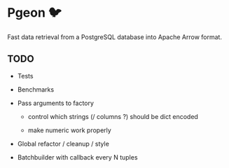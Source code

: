 # Pgeon 🐦

Fast data retrieval from a PostgreSQL database into Apache Arrow format.

## TODO

* Tests

* Benchmarks

* Pass arguments to factory

    - control which strings (/ columns ?) should be dict encoded

    - make numeric work properly

* Global refactor / cleanup / style

* Batchbuilder with callback every N tuples
